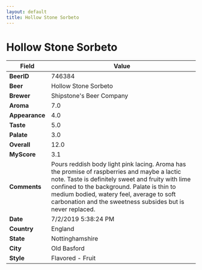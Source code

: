 ```yaml
---
layout: default
title: Hollow Stone Sorbeto
---
```


# Hollow Stone Sorbeto

| Field         | Value     |
|---------------|-----------|
| **BeerID** | 746384 |
| **Beer** | Hollow Stone Sorbeto |
| **Brewer** | Shipstone&#39;s Beer Company |
| **Aroma** | 7.0 |
| **Appearance** | 4.0 |
| **Taste** | 5.0 |
| **Palate** | 3.0 |
| **Overall** | 12.0 |
| **MyScore** | 3.1 |
| **Comments** | Pours reddish body light pink lacing. Aroma has the promise of raspberries and maybe a lactic note. Taste is definitely sweet and fruity with lime confined to the background. Palate is thin to medium bodied, watery feel, average to soft carbonation and the sweetness subsides but is never replaced.  |
| **Date** | 7/2/2019 5:38:24 PM |
| **Country** | England |
| **State** | Nottinghamshire |
| **City** | Old Basford |
| **Style** | Flavored - Fruit |
